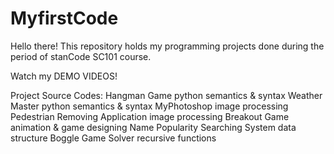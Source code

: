 # MyfirstCode
Hello there!
This repository holds my programming projects done during the period of stanCode SC101 course.

Watch my DEMO VIDEOS!

Project Source Codes:
Hangman Game
python semantics & syntax
Weather Master
python semantics & syntax
MyPhotoshop
image processing
Pedestrian Removing Application
image processing
Breakout Game
animation & game designing
Name Popularity Searching System
data structure
Boggle Game Solver
recursive functions

